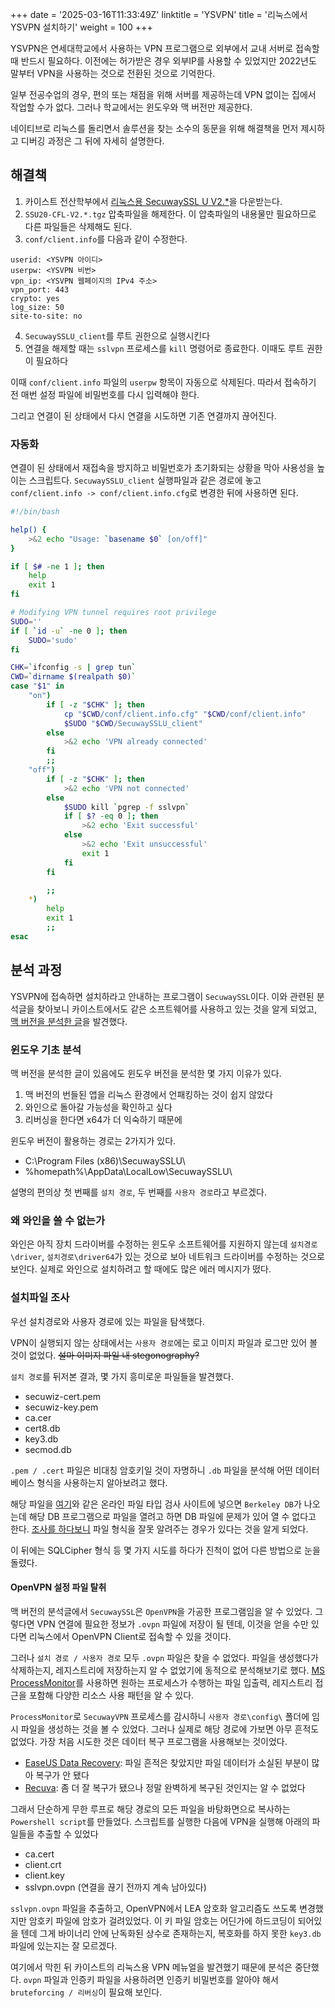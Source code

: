 +++
date = '2025-03-16T11:33:49Z'
linktitle = 'YSVPN'
title = '리눅스에서 YSVPN 설치하기'
weight = 100
+++

YSVPN은 연세대학교에서 사용하는 VPN 프로그램으로 외부에서 교내 서버로 접속할 때 반드시 필요하다. 이전에는 허가받은 경우 외부IP를 사용할 수 있었지만 2022년도 말부터 VPN을 사용하는 것으로 전환된 것으로 기억한다.

일부 전공수업의 경우, 편의 또는 채점을 위해 서버를 제공하는데 VPN 없이는 집에서 작업할 수가 없다. 그러나 학교에서는 윈도우와 맥 버전만 제공한다.

네이티브로 리눅스를 돌리면서 솔루션을 찾는 소수의 동문을 위해 해결책을 먼저 제시하고 디버깅 과정은 그 뒤에 자세히 설명한다.

## 해결책

1. 카이스트 전산학부에서 [리눅스용 SecuwaySSL U V2.*](https://kcloud.kaist.ac.kr/index.php/pds/?mod=document&uid=225)을 다운받는다.
2. `SSU20-CFL-V2.*.tgz` 압축파일을 해제한다. 이 압축파일의 내용물만 필요하므로 다른 파일들은 삭제해도 된다.
3. `conf/client.info`를 다음과 같이 수정한다.

```text
userid: <YSVPN 아이디>
userpw: <YSVPN 비번>
vpn_ip: <YSVPN 웹페이지의 IPv4 주소>
vpn_port: 443
crypto: yes
log_size: 50
site-to-site: no
```

4. `SecuwaySSLU_client`를 루트 권한으로 실행시킨다
5. 연결을 해제할 때는 `sslvpn` 프로세스를 `kill` 명령어로 종료한다. 이때도 루트 권한이 필요하다

이때 `conf/client.info` 파일의 `userpw` 항목이 자동으로 삭제된다. 따라서 접속하기 전 매번 설정 파일에 비밀번호를 다시 입력해야 한다.

그리고 연결이 된 상태에서 다시 연결을 시도하면 기존 연결까지 끊어진다.

### 자동화

연결이 된 상태에서 재접속을 방지하고 비밀번호가 초기화되는 상황을 막아 사용성을 높이는 스크립트다. `SecuwaySSLU_client` 실행파일과 같은 경로에 놓고 `conf/client.info -> conf/client.info.cfg`로 변경한 뒤에 사용하면 된다.

```bash
#!/bin/bash

help() {
    >&2 echo "Usage: `basename $0` [on/off]"
}

if [ $# -ne 1 ]; then
    help
    exit 1
fi

# Modifying VPN tunnel requires root privilege
SUDO=''
if [ `id -u` -ne 0 ]; then
    SUDO='sudo'
fi

CHK=`ifconfig -s | grep tun`
CWD=`dirname $(realpath $0)`
case "$1" in
    "on")
        if [ -z "$CHK" ]; then
            cp "$CWD/conf/client.info.cfg" "$CWD/conf/client.info"
            $SUDO "$CWD/SecuwaySSLU_client"
        else
            >&2 echo 'VPN already connected'
        fi
        ;;
    "off")
        if [ -z "$CHK" ]; then
            >&2 echo 'VPN not connected'
        else
            $SUDO kill `pgrep -f sslvpn`
            if [ $? -eq 0 ]; then
                >&2 echo 'Exit successful'
            else
                >&2 echo 'Exit unsuccessful'
                exit 1
            fi
        fi

        ;;
    *)
        help
        exit 1
        ;;
esac
```

## 분석 과정

YSVPN에 접속하면 설치하라고 안내하는 프로그램이 `SecuwaySSL`이다. 이와 관련된 분석글을 찾아보니 카이스트에서도 같은 소프트웨어를 사용하고 있는 것을 알게 되었고, [맥 버전을 분석한 글](https://velog.io/@predict-woo/Secuway-SSL-VPN-%EB%B6%84%EC%84%9D-1)을 발견했다.

### 윈도우 기초 분석

맥 버전을 분석한 글이 있음에도 윈도우 버전을 분석한 몇 가지 이유가 있다.

1. 맥 버전의 번들된 앱을 리눅스 환경에서 언패킹하는 것이 쉽지 않았다
2. 와인으로 돌아갈 가능성을 확인하고 싶다
3. 리버싱을 한다면 x64가 더 익숙하기 때문에

윈도우 버전이 활용하는 경로는 2가지가 있다.

- C:\Program Files (x86)\SecuwaySSLU\
- %homepath%\AppData\LocalLow\SecuwaySSLU\

설명의 편의상 첫 번째를 `설치 경로`, 두 번째를 `사용자 경로`라고 부르겠다.

### 왜 와인을 쓸 수 없는가

와인은 아직 장치 드라이버를 수정하는 윈도우 소프트웨어를 지원하지 않는데 `설치경로\driver`, `설치경로\driver64`가 있는 것으로 보아 네트워크 드라이버를 수정하는 것으로 보인다. 실제로 와인으로 설치하려고 할 때에도 많은 에러 메시지가 떴다.

### 설치파일 조사

우선 설치경로와 사용자 경로에 있는 파일을 탐색했다.

VPN이 실행되지 않는 상태에서는 `사용자 경로`에는 로고 이미지 파일과 로그만 있어 볼 것이 없었다. ~~설마 이미지 파일 내 stegonography?~~

`설치 경로`를 뒤저본 결과, 몇 가지 흥미로운 파일들을 발견했다.

- secuwiz-cert.pem
- secuwiz-key.pem
- ca.cer
- cert8.db
- key3.db
- secmod.db


`.pem / .cert` 파일은 비대칭 암호키일 것이 자명하니 `.db` 파일을 분석해 어떤 데이터베이스 형식을 사용하는지 알아보려고 했다.

해당 파일을 [여기](https://www.checkfiletype.com/)와 같은 온라인 파일 타입 검사 사이트에 넣으면 `Berkeley DB`가 나오는데 해당 DB 프로그램으로 파일을 열려고 하면 DB 파일에 문제가 있어 열 수 없다고 한다. [조사를 하다보니](https://serverfault.com/questions/811680/how-can-i-browse-the-contents-of-a-berkeley-db-file) 파일 형식을 잘못 알려주는 경우가 있다는 것을 알게 되었다.

이 뒤에는 SQLCipher 형식 등 몇 가지 시도를 하다가 진척이 없어 다른 방법으로 눈을 돌렸다.

#### OpenVPN 설정 파일 탈취

맥 버전의 분석글에서 `SecuwaySSL`은 `OpenVPN`을 가공한 프로그램임을 알 수 있었다. 그렇다면 VPN 연결에 필요한 정보가 `.ovpn` 파일에 저장이 될 텐데, 이것을 얻을 수만 있다면 리눅스에서 OpenVPN Client로 접속할 수 있을 것이다.

그러나 `설치 경로 / 사용자 경로` 모두 `.ovpn` 파일은 찾을 수 없었다. 파일을 생성했다가 삭제하는지, 레지스트리에 저장하는지 알 수 없었기에 동적으로 분석해보기로 했다. [MS ProcessMonitor](https://learn.microsoft.com/en-us/sysinternals/downloads/procmon)를 사용하면 원하는 프로세스가 수행하는 파일 입출력, 레지스트리 접근을 포함해 다양한 리소스 사용 패턴을 알 수 있다.

`ProcessMonitor`로 `SecuwayVPN` 프로세스를 감시하니 `사용자 경로\config\` 폴더에 임시 파일을 생성하는 것을 볼 수 있었다. 그러나 실제로 해당 경로에 가보면 아무 흔적도 없었다. 가장 처음 시도한 것은 데이터 복구 프로그램을 사용해보는 것이었다.

- [EaseUS Data Recovery](https://www.easeus.com/datarecoverywizard/free-data-recovery-software.htm): 파일 흔적은 찾았지만 파일 데이터가 소실된 부분이 많아 복구가 안 됐다
- [Recuva](https://www.ccleaner.com/recuva): 좀 더 잘 복구가 됐으나 정말 완벽하게 복구된 것인지는 알 수 없었다

그래서 단순하게 무한 루프로 해당 경로의 모든 파일을 바탕화면으로 복사하는 `Powershell script`를 만들었다. 스크립트를 실행한 다음에 VPN을 실행해 아래의 파일들을 추출할 수 있었다

- ca.cert
- client.crt
- client.key
- sslvpn.ovpn (연결을 끊기 전까지 계속 남아있다)

`sslvpn.ovpn` 파일을 추출하고, OpenVPN에서 LEA 암호화 알고리즘도 쓰도록 변경했지만 암호키 파일에 암호가 걸려있었다. 이 키 파일 암호는 어딘가에 하드코딩이 되어있을 텐데 그게 바이너리 안에 난독화된 상수로 존재하는지, 복호화를 하지 못한 `key3.db` 파일에 있는지는 잘 모르겠다.

여기에서 막힌 뒤 카이스트의 리눅스용 VPN 메뉴얼을 발견했기 때문에 분석은 중단했다. `ovpn` 파일과 인증키 파일을 사용하려면 인증키 비밀번호를 알아야 해서 `bruteforcing / 리버싱`이 필요해 보인다.
